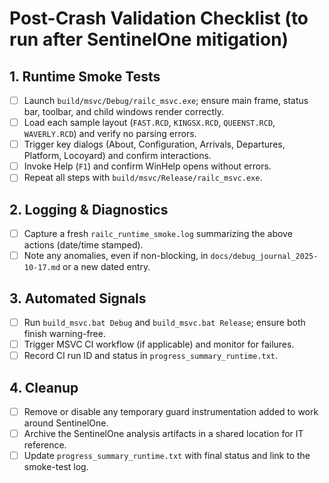 # Post-Crash Validation Checklist (to run after SentinelOne mitigation)

## 1. Runtime Smoke Tests
- [ ] Launch `build/msvc/Debug/railc_msvc.exe`; ensure main frame, status bar, toolbar, and child windows render correctly.
- [ ] Load each sample layout (`FAST.RCD`, `KINGSX.RCD`, `QUEENST.RCD`, `WAVERLY.RCD`) and verify no parsing errors.
- [ ] Trigger key dialogs (About, Configuration, Arrivals, Departures, Platform, Locoyard) and confirm interactions.
- [ ] Invoke Help (`F1`) and confirm WinHelp opens without errors.
- [ ] Repeat all steps with `build/msvc/Release/railc_msvc.exe`.

## 2. Logging & Diagnostics
- [ ] Capture a fresh `railc_runtime_smoke.log` summarizing the above actions (date/time stamped).
- [ ] Note any anomalies, even if non-blocking, in `docs/debug_journal_2025-10-17.md` or a new dated entry.

## 3. Automated Signals
- [ ] Run `build_msvc.bat Debug` and `build_msvc.bat Release`; ensure both finish warning-free.
- [ ] Trigger MSVC CI workflow (if applicable) and monitor for failures.
- [ ] Record CI run ID and status in `progress_summary_runtime.txt`.

## 4. Cleanup
- [ ] Remove or disable any temporary guard instrumentation added to work around SentinelOne.
- [ ] Archive the SentinelOne analysis artifacts in a shared location for IT reference.
- [ ] Update `progress_summary_runtime.txt` with final status and link to the smoke-test log.
